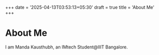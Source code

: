 +++
date = '2025-04-13T03:53:13+05:30'
draft = true
title = 'About Me'
+++

# About Me

I am Manda Kausthubh, an IMtech Student@IIIT Bangalore.
